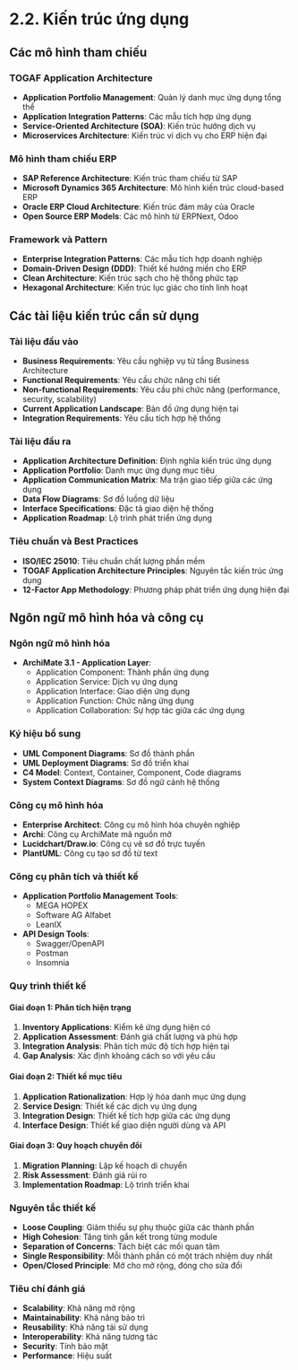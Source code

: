 # 2.2. Kiến trúc ứng dụng

## Các mô hình tham chiếu

### TOGAF Application Architecture

- **Application Portfolio Management**: Quản lý danh mục ứng dụng tổng thể
- **Application Integration Patterns**: Các mẫu tích hợp ứng dụng
- **Service-Oriented Architecture (SOA)**: Kiến trúc hướng dịch vụ
- **Microservices Architecture**: Kiến trúc vi dịch vụ cho ERP hiện đại

### Mô hình tham chiếu ERP

- **SAP Reference Architecture**: Kiến trúc tham chiếu từ SAP
- **Microsoft Dynamics 365 Architecture**: Mô hình kiến trúc cloud-based ERP
- **Oracle ERP Cloud Architecture**: Kiến trúc đám mây của Oracle
- **Open Source ERP Models**: Các mô hình từ ERPNext, Odoo

### Framework và Pattern

- **Enterprise Integration Patterns**: Các mẫu tích hợp doanh nghiệp
- **Domain-Driven Design (DDD)**: Thiết kế hướng miền cho ERP
- **Clean Architecture**: Kiến trúc sạch cho hệ thống phức tạp
- **Hexagonal Architecture**: Kiến trúc lục giác cho tính linh hoạt

## Các tài liệu kiến trúc cần sử dụng

### Tài liệu đầu vào

- **Business Requirements**: Yêu cầu nghiệp vụ từ tầng Business Architecture
- **Functional Requirements**: Yêu cầu chức năng chi tiết
- **Non-functional Requirements**: Yêu cầu phi chức năng (performance, security, scalability)
- **Current Application Landscape**: Bản đồ ứng dụng hiện tại
- **Integration Requirements**: Yêu cầu tích hợp hệ thống

### Tài liệu đầu ra

- **Application Architecture Definition**: Định nghĩa kiến trúc ứng dụng
- **Application Portfolio**: Danh mục ứng dụng mục tiêu
- **Application Communication Matrix**: Ma trận giao tiếp giữa các ứng dụng
- **Data Flow Diagrams**: Sơ đồ luồng dữ liệu
- **Interface Specifications**: Đặc tả giao diện hệ thống
- **Application Roadmap**: Lộ trình phát triển ứng dụng

### Tiêu chuẩn và Best Practices

- **ISO/IEC 25010**: Tiêu chuẩn chất lượng phần mềm
- **TOGAF Application Architecture Principles**: Nguyên tắc kiến trúc ứng dụng
- **12-Factor App Methodology**: Phương pháp phát triển ứng dụng hiện đại

## Ngôn ngữ mô hình hóa và công cụ

### Ngôn ngữ mô hình hóa

- **ArchiMate 3.1 - Application Layer**:
  - Application Component: Thành phần ứng dụng
  - Application Service: Dịch vụ ứng dụng
  - Application Interface: Giao diện ứng dụng
  - Application Function: Chức năng ứng dụng
  - Application Collaboration: Sự hợp tác giữa các ứng dụng

### Ký hiệu bổ sung

- **UML Component Diagrams**: Sơ đồ thành phần
- **UML Deployment Diagrams**: Sơ đồ triển khai
- **C4 Model**: Context, Container, Component, Code diagrams
- **System Context Diagrams**: Sơ đồ ngữ cảnh hệ thống

### Công cụ mô hình hóa

- **Enterprise Architect**: Công cụ mô hình hóa chuyên nghiệp
- **Archi**: Công cụ ArchiMate mã nguồn mở
- **Lucidchart/Draw.io**: Công cụ vẽ sơ đồ trực tuyến
- **PlantUML**: Công cụ tạo sơ đồ từ text

### Công cụ phân tích và thiết kế

- **Application Portfolio Management Tools**:
  - MEGA HOPEX
  - Software AG Alfabet
  - LeanIX
- **API Design Tools**:
  - Swagger/OpenAPI
  - Postman
  - Insomnia

### Quy trình thiết kế

#### Giai đoạn 1: Phân tích hiện trạng

1. **Inventory Applications**: Kiểm kê ứng dụng hiện có
2. **Application Assessment**: Đánh giá chất lượng và phù hợp
3. **Integration Analysis**: Phân tích mức độ tích hợp hiện tại
4. **Gap Analysis**: Xác định khoảng cách so với yêu cầu

#### Giai đoạn 2: Thiết kế mục tiêu

1. **Application Rationalization**: Hợp lý hóa danh mục ứng dụng
2. **Service Design**: Thiết kế các dịch vụ ứng dụng
3. **Integration Design**: Thiết kế tích hợp giữa các ứng dụng
4. **Interface Design**: Thiết kế giao diện người dùng và API

#### Giai đoạn 3: Quy hoạch chuyển đổi

1. **Migration Planning**: Lập kế hoạch di chuyển
2. **Risk Assessment**: Đánh giá rủi ro
3. **Implementation Roadmap**: Lộ trình triển khai

### Nguyên tắc thiết kế

- **Loose Coupling**: Giảm thiểu sự phụ thuộc giữa các thành phần
- **High Cohesion**: Tăng tính gắn kết trong từng module
- **Separation of Concerns**: Tách biệt các mối quan tâm
- **Single Responsibility**: Mỗi thành phần có một trách nhiệm duy nhất
- **Open/Closed Principle**: Mở cho mở rộng, đóng cho sửa đổi

### Tiêu chí đánh giá

- **Scalability**: Khả năng mở rộng
- **Maintainability**: Khả năng bảo trì
- **Reusability**: Khả năng tái sử dụng
- **Interoperability**: Khả năng tương tác
- **Security**: Tính bảo mật
- **Performance**: Hiệu suất
